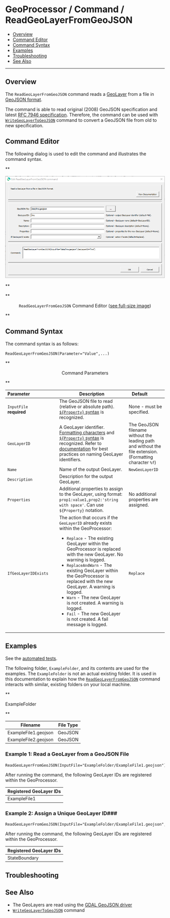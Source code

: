 # GeoProcessor / Command / ReadGeoLayerFromGeoJSON #

* [Overview](#overview)
* [Command Editor](#command-editor)
* [Command Syntax](#command-syntax)
* [Examples](#examples)
* [Troubleshooting](#troubleshooting)
* [See Also](#see-also)

-------------------------

## Overview ##

The `ReadGeoLayerFromGeoJSON` command reads a [GeoLayer](../../introduction/introduction.md#geolayer)
from a file in [GeoJSON format](../../spatial-data-format-ref/GeoJSON/GeoJSON.md). 

The command is able to read original (2008) GeoJSON specification and
latest [RFC 7946 specification](https://tools.ietf.org/html/rfc7946).
Therefore, the command can be used with
[`WriteGeoLayerToGeoJSON`](../WriteGeoLayerToGeoJSON/WriteGeoLayerToGeoJSON.md)
command to convert a GeoJSON file from old to new specification.

## Command Editor ##

The following dialog is used to edit the command and illustrates the command syntax.

**<p style="text-align: center;">
![ReadGeoLayerFromGeoJSON](ReadGeoLayerFromGeoJSON.png)
</p>**

**<p style="text-align: center;">
`ReadGeoLayerFromGeoJSON` Command Editor (<a href="../ReadGeoLayerFromGeoJSON.png">see full-size image</a>)
</p>**

## Command Syntax ##

The command syntax is as follows:

```text
ReadGeoLayerFromGeoJSON(Parameter="Value",...)
```
**<p style="text-align: center;">
Command Parameters
</p>**

|**Parameter**&nbsp;&nbsp;&nbsp;&nbsp;&nbsp;&nbsp;&nbsp;&nbsp;&nbsp;&nbsp;&nbsp;&nbsp;&nbsp;&nbsp;&nbsp;&nbsp;&nbsp;&nbsp;&nbsp;&nbsp;&nbsp; | **Description** | **Default**&nbsp;&nbsp;&nbsp;&nbsp;&nbsp;&nbsp;&nbsp;&nbsp;&nbsp;&nbsp; |
| --------------|-----------------|----------------- |
| `InputFile`<br>**required**| The GeoJSON file to read (relative or absolute path). [`${Property}` syntax](../../introduction/introduction.md#geoprocessor-properties-property) is recognized.| None - must be specified. |
| `GeoLayerID` | A GeoLayer identifier. [Formatting characters](../../introduction/introduction.md#geolayer-property-format-specifiers) and [`${Property}` syntax](../../introduction/introduction.md#geoprocessor-properties-property) is recognized. Refer to [documentation](../../best-practices/geolayer-identifiers.md) for best practices on naming GeoLayer identifiers.| The GeoJSON filename without the leading path and without the file extension. (Formatting character `%f`)|
| `Name` | Name of the output GeoLayer. | `NewGeoLayerID` |
| `Description` | Description for the output GeoLayer. | |
| `Properties` | Additional properties to assign to the GeoLayer, using format: `prop1:value1,prop2:'string with space'`.  Can use `${Property}` notation.  | No additional properties are assigned. |
| `IfGeoLayerIDExists` | The action that occurs if the `GeoLayerID` already exists within the GeoProcessor:<ul><li>`Replace` - The existing GeoLayer within the GeoProcessor is replaced with the new GeoLayer. No warning is logged.</li><li>`ReplaceAndWarn` - The existing GeoLayer within the GeoProcessor is replaced with the new GeoLayer. A warning is logged.</li><li>`Warn` - The new GeoLayer is not created. A warning is logged.</li><li>`Fail` - The new GeoLayer is not created. A fail message is logged.</li></ul> | `Replace` | 

## Examples ##

See the [automated tests](https://github.com/OpenWaterFoundation/owf-app-geoprocessor-python-test/tree/master/test/commands/ReadGeoLayerFromGeoJSON).

The following folder, `ExampleFolder`, and its contents are used for the examples. 
The `ExampleFolder` is not an actual existing folder.
It is used in this documentation to explain how the [`ReadGeoLayerFromGeoJSON`](../ReadGeoLayerFromGeoJSON/ReadGeoLayerFromGeoJSON.md)
command interacts with similar, existing folders on your local machine.

**<p style="text-align: left;">
ExampleFolder
</p>**

|Filename|File Type|
| ---- | ----|
| ExampleFile1.geojson | GeoJSON |
| ExampleFile2.geojson | GeoJSON |

### Example 1: Read a GeoLayer from a GeoJSON File ###

```
ReadGeoLayerFromGeoJSON(InputFile="ExampleFolder/ExampleFile1.geojson")
```

After running the command, the following GeoLayer IDs are registered within the GeoProcessor. 

|Registered GeoLayer IDs|
|------|
|ExampleFile1|

### Example 2: Assign a Unique GeoLayer ID###

```
ReadGeoLayerFromGeoJSON(InputFile="ExampleFolder/ExampleFile1.geojson",GeoLayerID="StateBoundary")
```

After running the command, the following GeoLayer IDs are registered within the GeoProcessor. 

|Registered GeoLayer IDs|
|------|
|StateBoundary|

## Troubleshooting ##

## See Also ##

* The GeoLayers are read using the [GDAL GeoJSON driver](https://gdal.org/drivers/vector/geojson.html#vector-geojson)
* [`WriteGeoLayerToGeoJSON`](../WriteGeoLayerToGeoJSON/WriteGeoLayerToGeoJSON.md) command
